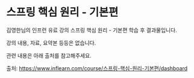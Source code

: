 # 스프링 핵심 원리 - 기본편

김영한님의 인프런 유료 강의 스프링 핵심 원리 - 기본편 학습 후 결과물입니다.

강의 내용, 자료, 요약본 등등은 없습니다.

관련 내용은 아래 출처를 참고해주세요.

출처: https://www.inflearn.com/course/스프링-핵심-원리-기본편/dashboard
